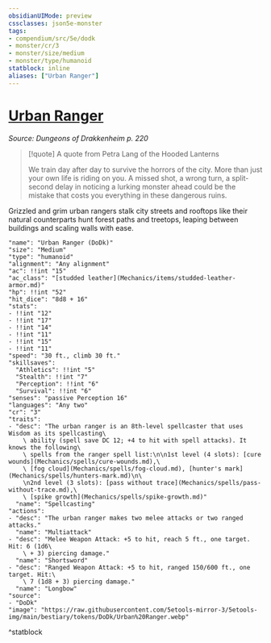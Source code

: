 ```yaml
---
obsidianUIMode: preview
cssclasses: json5e-monster
tags:
- compendium/src/5e/dodk
- monster/cr/3
- monster/size/medium
- monster/type/humanoid
statblock: inline
aliases: ["Urban Ranger"]
---
```

# [Urban Ranger](Mechanics\bestiary\humanoid/urban-ranger-dodk.md)
*Source: Dungeons of Drakkenheim p. 220*  

> [!quote] A quote from Petra Lang of the Hooded Lanterns  
> 
> We train day after day to survive the horrors of the city. More than just your own life is riding on you. A missed shot, a wrong turn, a split-second delay in noticing a lurking monster ahead could be the mistake that costs you everything in these dangerous ruins.

Grizzled and grim urban rangers stalk city streets and rooftops like their natural counterparts hunt forest paths and treetops, leaping between buildings and scaling walls with ease.

```statblock
"name": "Urban Ranger (DoDk)"
"size": "Medium"
"type": "humanoid"
"alignment": "Any alignment"
"ac": !!int "15"
"ac_class": "[studded leather](Mechanics/items/studded-leather-armor.md)"
"hp": !!int "52"
"hit_dice": "8d8 + 16"
"stats":
- !!int "12"
- !!int "17"
- !!int "14"
- !!int "11"
- !!int "15"
- !!int "11"
"speed": "30 ft., climb 30 ft."
"skillsaves":
  "Athletics": !!int "5"
  "Stealth": !!int "7"
  "Perception": !!int "6"
  "Survival": !!int "6"
"senses": "passive Perception 16"
"languages": "Any two"
"cr": "3"
"traits":
- "desc": "The urban ranger is an 8th-level spellcaster that uses Wisdom as its spellcasting\
    \ ability (spell save DC 12; +4 to hit with spell attacks). It knows the following\
    \ spells from the ranger spell list:\n\n1st level (4 slots): [cure wounds](Mechanics/spells/cure-wounds.md),\
    \ [fog cloud](Mechanics/spells/fog-cloud.md), [hunter's mark](Mechanics/spells/hunters-mark.md)\n\
    \n2nd level (3 slots): [pass without trace](Mechanics/spells/pass-without-trace.md),\
    \ [spike growth](Mechanics/spells/spike-growth.md)"
  "name": "Spellcasting"
"actions":
- "desc": "The urban ranger makes two melee attacks or two ranged attacks."
  "name": "Multiattack"
- "desc": "Melee Weapon Attack: +5 to hit, reach 5 ft., one target. Hit: 6 (1d6\
    \ + 3) piercing damage."
  "name": "Shortsword"
- "desc": "Ranged Weapon Attack: +5 to hit, ranged 150/600 ft., one target. Hit:\
    \ 7 (1d8 + 3) piercing damage."
  "name": "Longbow"
"source":
- "DoDk"
"image": "https://raw.githubusercontent.com/5etools-mirror-3/5etools-img/main/bestiary/tokens/DoDk/Urban%20Ranger.webp"
```
^statblock